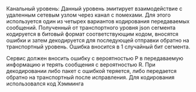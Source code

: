 Канальный уровень:
Данный уровень эмитирует взаимодействие с удаленным сетевым узлом через канал с помехами. Для этого используется один из четырех вариантов кодирования передаваемых сообщений. Полученный от транспортного уровня json сегмента кодируется в битовый формат соответствующим кодом, вносятся ошибки и затем декодируется для последующей отправки обратно на транспортный уровень. Ошибка вносится в 1 случайный бит сегмента.

Сервис должен вносить ошибку с вероятностью P в передаваемую информацию и терять сообщения с вероятностью R. При декодировании либо пакет с ошибкой теряется, либо передается обратно на транспортный после исправления.
Для кодирования использовался код Хэмминга
